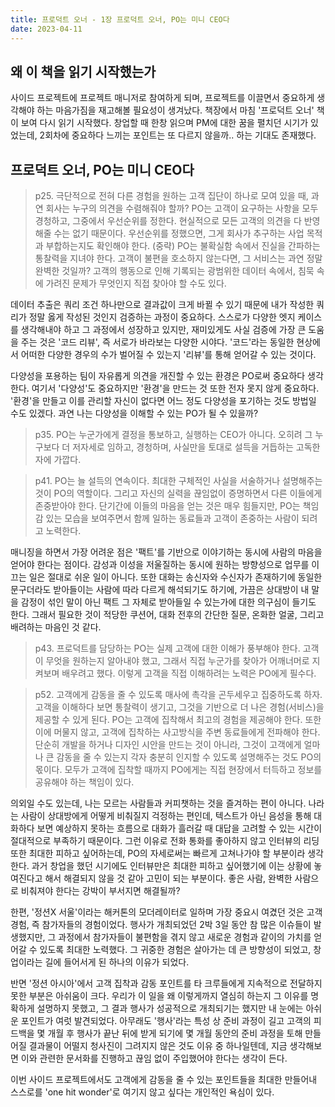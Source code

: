 ```yaml
---
title: 프로덕트 오너 - 1장 프로덕트 오너, PO는 미니 CEO다
date: 2023-04-11
---
```


## 왜 이 책을 읽기 시작했는가

사이드 프로젝트에 프로젝트 매니저로 참여하게 되며, 프로젝트를 이끌면서 중요하게 생각해야 하는 마음가짐을 재고해볼 필요성이 생겨났다.
책장에서 마침 '프로덕트 오너' 책이 보여 다시 읽기 시작했다. 창업할 때 한창 읽으며 PM에 대한 꿈을 펼치던 시기가 있었는데, 2회차에 중요하다 느끼는 포인트는 또 다르지 않을까.. 하는 기대도 존재했다.


## 프로덕트 오너, PO는 미니 CEO다
> p25. 극단적으로 전혀 다른 경험을 원하는 고객 집단이 하나로 모여 있을 때, 과연 회사는 누구의 의견을 수렴해줘야 할까?
PO는 고객이 요구하는 사항을 모두 경청하고, 그중에서 우선순위를 정한다. 현실적으로 모든 고객의 의견을 다 반영해줄 수는 없기 때문이다. 우선순위를 정했으면, 그게 회사가 추구하는 사업 목적과 부합하는지도 확인해야 한다. (중략) PO는 불확실함 속에서 진실을 간파하는 통찰력을 지녀야 한다. 고객이 불편을 호소하지 않는다면, 그 서비스는 과연 정말 완벽한 것일까? 고객의 행동으로 인해 기록되는 광범위한 데이터 속에서, 침묵 속에 가려진 문제가 무엇인지 직접 찾아야 할 수도 있다.

데이터 추출은 쿼리 조건 하나만으로 결과값이 크게 바뀔 수 있기 때문에 내가 작성한 쿼리가 정말 옳게 작성된 것인지 검증하는 과정이 중요하다. 스스로가 다양한 엣지 케이스를 생각해내야 하고 그 과정에서 성장하고 있지만, 재미있게도 사실 검증에 가장 큰 도움을 주는 것은 '코드 리뷰', 즉 서로가 바라보는 다양한 시야다. '코드'라는 동일한 현상에서 어떠한 다양한 경우의 수가 벌어질 수 있는지 '리뷰'를 통해 얻어갈 수 있는 것이다.

다양성을 포용하는 팀이 자유롭게 의견을 개진할 수 있는 환경은 PO로써 중요하다 생각한다. 여기서 '다양성'도 중요하지만 '환경'을 만드는 것 또한 전자 못지 않게 중요하다. '환경'을 만들고 이를 관리할 자신이 없다면 어느 정도 다양성을 포기하는 것도 방법일 수도 있겠다. 과연 나는 다양성을 이해할 수 있는 PO가 될 수 있을까?

> p35. PO는 누군가에게 결정을 통보하고, 실행하는 CEO가 아니다. 오히려 그 누구보다 더 저자세로 임하고, 경청하며, 사실만을 토대로 설득을 거듭하는 고독한 자에 가깝다.

> p41. PO는 늘 설득의 연속이다. 최대한 구체적인 사실을 서술하거나 설명해주는 것이 PO의 역할이다. 그리고 자신의 실력을 끊임없이 증명하면서 다른 이들에게 존중받아야 한다. 단기간에 이들의 마음을 얻는 것은 매우 힘들지만, PO는 책임감 있는 모습을 보여주면서 함께 일하는 동료들과 고객이 존중하는 사람이 되려고 노력한다.

매니징을 하면서 가장 어려운 점은 '팩트'를 기반으로 이야기하는 동시에 사람의 마음을 얻어야 한다는 점이다. 감성과 이성을 저울질하는 동시에 원하는 방향성으로 업무를 이끄는 일은 절대로 쉬운 일이 아니다. 또한 대화는 송신자와 수신자가 존재하기에 동일한 문구더라도 받아들이는 사람에 따라 다르게 해석되기도 하기에, 가끔은 상대방이 내 말을 감정이 섞인 말이 아닌 팩트 그 자체로 받아들일 수 있는가에 대한 의구심이 들기도 한다. 그래서 필요한 것이 적당한 쿠션어, 대화 전후의 간단한 질문, 온화한 얼굴, 그리고 배려하는 마음인 것 같다.

> p43. 프로덕트를 담당하는 PO는 실제 고객에 대한 이해가 풍부해야 한다. 고객이 무엇을 원하는지 알아내야 했고, 그래서 직접 누군가를 찾아가 어깨너머로 지켜보며 배우려고 했다. 이렇게 고객을 직접 이해하려는 노력은 PO에게 필수다.

> p52. 고객에게 감동을 줄 수 있도록 매사에 촉각을 곤두세우고 집중하도록 하자. 고객을 이해하다 보면 통찰력이 생기고, 그것을 기반으로 더 나은 경험(서비스)을 제공할 수 있게 된다. PO는 고객에 집착해서 최고의 경험을 제공해야 한다. 또한 이에 머물지 않고, 고객에 집착하는 사고방식을 주변 동료들에게 전파해야 한다. 단순히 개발을 하거나 디자인 시안을 만드는 것이 아니라, 그것이 고객에게 얼마나 큰 감동을 줄 수 있는지 각자 충분히 인지할 수 있도록 설명해주는 것도 PO의 몫이다. 모두가 고객에 집착할 때까지 PO에게는 직접 현장에서 터득하고 정보를 공유해야 하는 책임이 있다.

의외일 수도 있는데, 나는 모르는 사람들과 커피챗하는 것을 즐겨하는 편이 아니다. 나라는 사람이 상대방에게 어떻게 비춰질지 걱정하는 편인데, 텍스트가 아닌 음성을 통해 대화하다 보면 예상하지 못하는 흐름으로 대화가 흘러갈 때 대답을 고려할 수 있는 시간이 절대적으로 부족하기 때문이다. 그런 이유로 전화 통화를 좋아하지 않고 인터뷰의 리딩 또한 최대한 피하고 싶어하는데, PO의 자세로써는 빠르게 고쳐나가야 할 부분이라 생각한다. 과거 창업을 했던 시기에도 인터뷰만은 최대한 피하고 싶어했기에 이는 상황에 놓여진다고 해서 해결되지 않을 것 같아 고민이 되는 부분이다. 좋은 사람, 완벽한 사람으로 비춰져야 한다는 강박이 부서지면 해결될까?

한편, '정션X 서울'이라는 해커톤의 모더레이터로 일하며 가장 중요시 여겼던 것은 고객 경험, 즉 참가자들의 경험이었다. 행사가 개최되었던 2박 3일 동안 참 많은 이슈들이 발생했지만, 그 과정에서 참가자들이 불편함을 겪지 않고 새로운 경험과 같이의 가치를 얻어갈 수 있도록 최대한 노력했다. 그 귀중한 경험은 살아가는 데 큰 방향성이 되었고, 창업이라는 길에 들어서게 된 하나의 이유가 되었다.

반면 '정션 아시아'에서 고객 집착과 감동 포인트를 타 크루들에게 지속적으로 전달하지 못한 부분은 아쉬움이 크다. 우리가 이 일을 왜 이렇게까지 열심히 하는지 그 이유를 명확하게 설명하지 못했고, 그 결과 행사가 성공적으로 개최되기는 했지만 내 눈에는 아쉬운 포인트가 여럿 발견되었다. 아무래도 '행사'라는 특성 상 준비 과정이 길고 고객의 피드백을 몇 개월 후 행사가 끝난 뒤에 받게 되기에 몇 개월 동안의 준비 과정을 토해 만들어질 결과물이 어떨지 청사진이 그려지지 않은 것도 이유 중 하나일텐데, 지금 생각해보면 이와 관련한 문서화를 진행하고 끊임 없이 주입했어야 한다는 생각이 든다.

이번 사이드 프로젝트에서도 고객에게 감동을 줄 수 있는 포인트들을 최대한 만들어내 스스로를 'one hit wonder'로 여기지 않고 싶다는 개인적인 욕심이 있다.